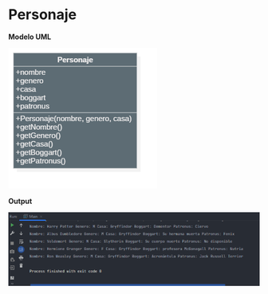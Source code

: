 # Personaje

**Modelo UML**

![Personaje.png](./assets/Personaje.png)

**Output**

![image.png](./assets/image.png)
